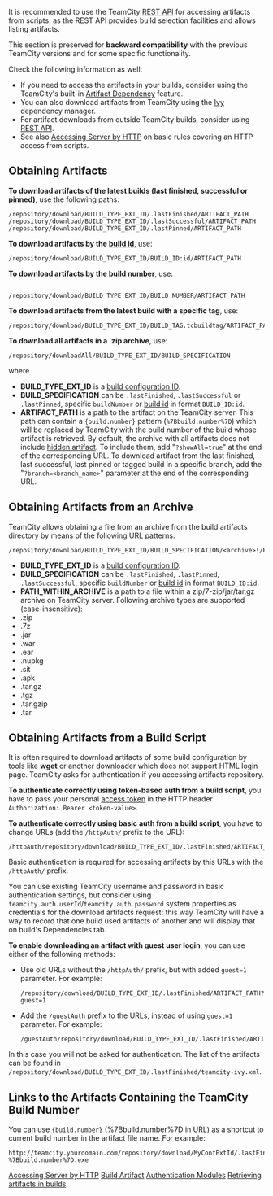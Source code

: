 [//]: # (title: Patterns For Accessing Build Artifacts)
[//]: # (auxiliary-id: Patterns For Accessing Build Artifacts)


<warning>

It is recommended to use the TeamCity [REST API](https://www.jetbrains.com/help/teamcity/rest/manage-builds.html#Build+Artifacts) for accessing artifacts from scripts, as the REST API provides build selection facilities and allows listing artifacts.
</warning>

This section is preserved for __backward compatibility__ with the previous TeamCity versions and for some specific functionality.

Check the following information as well:
* If you need to access the artifacts in your builds, consider using the TeamCity's built-in [Artifact Dependency](dependent-build.md#Artifact+Dependency) feature.
* You can also download artifacts from TeamCity using the [Ivy](artifact-dependencies.md#Configuring+Artifact+Dependencies+Using+Ant+Build+Script) dependency manager.
* For artifact downloads from outside TeamCity builds, consider using [REST API](https://www.jetbrains.com/help/teamcity/rest/teamcity-rest-api-documentation.html).
* See also [Accessing Server by HTTP](accessing-server-by-http.md) on basic rules covering an HTTP access from scripts.

## Obtaining Artifacts

__To download artifacts of the latest builds (last finished, successful or pinned)__, use the following paths:


```Shell
/repository/download/BUILD_TYPE_EXT_ID/.lastFinished/ARTIFACT_PATH
/repository/download/BUILD_TYPE_EXT_ID/.lastSuccessful/ARTIFACT_PATH
/repository/download/BUILD_TYPE_EXT_ID/.lastPinned/ARTIFACT_PATH

```



__To download artifacts by the [build id](working-with-build-results.md#Internal+Build+ID)__, use:


```Shell
/repository/download/BUILD_TYPE_EXT_ID/BUILD_ID:id/ARTIFACT_PATH

```



__To download artifacts by the build number__, use:


```Shell

/repository/download/BUILD_TYPE_EXT_ID/BUILD_NUMBER/ARTIFACT_PATH

```



__To download artifacts from the latest build with a specific tag__, use:


```Shell
/repository/download/BUILD_TYPE_EXT_ID/BUILD_TAG.tcbuildtag/ARTIFACT_PATH

```



__To download all artifacts in a .zip archive__, use:


```Shell
/repository/downloadAll/BUILD_TYPE_EXT_ID/BUILD_SPECIFICATION

```



where
* __BUILD\_TYPE\_EXT\_ID__ is a [build configuration ID](configuring-general-settings.md).
* __BUILD\_SPECIFICATION__ can be `.lastFinished`, `.lastSuccessful` or `.lastPinned`, specific `buildNumber` or [build id](working-with-build-results.md#Internal+Build+ID) in format `BUILD_ID:id`.
* __ARTIFACT\_PATH__ is a path to the artifact on the TeamCity server. This path can contain a `{build.number}` pattern (`%7Bbuild.number%7D`) which will be replaced by TeamCity with the build number of the build whose artifact is retrieved. By default, the archive with all artifacts does not include [hidden artifact](build-artifact.md#Hidden+Artifacts). To include them, add "`?showAll=true`" at the end of the corresponding URL.
To download artifact from the last finished, last successful, last pinned or tagged build in a specific branch, add the "`?branch=<branch_name>`" parameter at the end of the corresponding URL.

## Obtaining Artifacts from an Archive

TeamCity allows obtaining a file from an archive from the build artifacts directory by means of the following URL patterns:


```Shell
/repository/download/BUILD_TYPE_EXT_ID/BUILD_SPECIFICATION/<archive>!/PATH_WITHIN_ARCHIVE

```


* __BUILD\_TYPE\_EXT\_ID__ is a [build configuration ID](configuring-general-settings.md).
* __BUILD\_SPECIFICATION__ can be `.lastFinished`, `.lastPinned`, `.lastSuccessful`, specific `buildNumber` or [build id](working-with-build-results.md#Internal+Build+ID) in format `BUILD_ID:id`.
* __PATH\_WITHIN\_ARCHIVE__ is a path to a file within a zip/7\-zip/jar/tar.gz archive on TeamCity server.
 Following archive types are supported (case\-insensitive):
* .zip
* .7z
* .jar
* .war
* .ear
* .nupkg
* .sit
* .apk
* .tar.gz
* .tgz
* .tar.gzip
* .tar



[//]: # (Internal note. Do not delete. "Patterns For Accessing Build Artifactsd243e253.txt")    




## Obtaining Artifacts from a Build Script

It is often required to download artifacts of some build configuration by tools like __wget__ or another downloader which does not support HTML login page. TeamCity asks for authentication if you accessing artifacts repository.

__To authenticate correctly using token-based auth from a build script__, you have to pass your personal [access token](managing-your-user-account.md#Managing+Access+Tokens) in the HTTP header `Authorization: Bearer <token-value>`.

__To authenticate correctly using basic auth from a build script__, you have to change URLs (add the `/httpAuth/` prefix to the URL):


```Shell
/httpAuth/repository/download/BUILD_TYPE_EXT_ID/.lastFinished/ARTIFACT_PATH

```



Basic authentication is required for accessing artifacts by this URLs with the `/httpAuth/` prefix.

You can use existing TeamCity username and password in basic authentication settings, but consider using `teamcity.auth.userId`/`teamcity.auth.password` system properties as credentials for the download artifacts request: this way TeamCity will have a way to record that one build used artifacts of another and will display that on build's Dependencies tab.

__To enable downloading an artifact with guest user login__, you can use either of the following methods:

*  Use old URLs without the `/httpAuth/` prefix, but with added `guest=1` parameter. For example:


    ```Shell
    /repository/download/BUILD_TYPE_EXT_ID/.lastFinished/ARTIFACT_PATH?guest=1

    ```



* Add the `/guestAuth` prefix to the URLs, instead of using `guest=1` parameter. For example:


    ```Shell
    /guestAuth/repository/download/BUILD_TYPE_EXT_ID/.lastFinished/ARTIFACT_PATH

    ```



In this case you will not be asked for authentication. The list of the artifacts can be found in `/repository/download/BUILD_TYPE_EXT_ID/.lastFinished/teamcity-ivy.xml`.

## Links to the Artifacts Containing the TeamCity Build Number

You can use `{build.number}` (%7Bbuild.number%7D in URL) as a shortcut to current build number in the artifact file name. For example:


```Shell
http://teamcity.yourdomain.com/repository/download/MyConfExtId/.lastFinished/TeamCity-%7Bbuild.number%7D.exe

```

[//]: # (Internal note. Do not delete. "Patterns For Accessing Build Artifactsd243e349.txt")    

 <seealso>
        <category ref="extending_tc">
            <a href="accessing-server-by-http.md">Accessing Server by HTTP</a>
        </category>
        <category ref="concepts">
            <a href="build-artifact.md">Build Artifact</a>
            <a href="authentication-modules.md">Authentication Modules</a>
        </category>
        <category ref="admin-guide">
            <a href="configuring-dependencies.md">Retrieving artifacts in builds</a>
        </category>
</seealso>